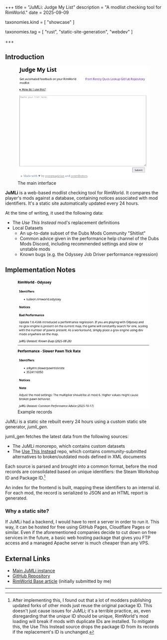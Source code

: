 +++
title = "JuMLi: Judge My List"
description = "A modlist checking tool for RimWorld."
date = 2025-09-09

taxonomies.kind = [
    "showcase"
]

taxonomies.tag = [
    "rust",
    "static-site-generation",
    "webdev"
]

+++

## Introduction
<figure>
<img src="/assets/jumli_home.png" alt="A screenshot of JuMLi's interface">
<figcaption>The main interface</figcaption>
</figure>

**JuMLi** is a web-based modlist checking tool for RimWorld. It compares the player's mods against a database, containing notices associated with mod identifiers. It's a static site automatically updated every 24 hours.

At the time of writing, it used the following data:
- The *Use This Instead* mod's replacement definitions
- Local Datasets
    - An up-to-date subset of the Dubs Mods Community "Shitlist"
    - Common advice given in the performance help channel of the Dubs Mods Discord, including recommended settings and slow or unstable mods
    - Known bugs (e.g. the Odyssey Job Driver performance regression)

## Implementation Notes

<figure>
<img src="/assets/jumli_example_notices.png" alt="A screenshot of JuMLi's report on RimWorld Odyssey and the Slower Pawn Tick Rate mod, showing their identifiers and notices.">
<figcaption>Example records</figcaption>
</figure>

JuMLi is a static site rebuilt every 24 hours using a custom static site generator, *jumli_gen*. 

jumli_gen fetches the latest data from the following sources:
- The JuMLi monorepo, which contains custom datasets
- The [Use This Instead](https://github.com/emipa606/UseThisInstead) repo, which contains community-submitted alternatives to broken/outdated mods defined in XML documents

Each source is parsed and brought into a common format, before the mod records are consolidated based on unique identifiers: the Steam Workshop ID and Package ID.[^fork-ids]

An index for the frontend is built, mapping these identifiers to an internal id. For each mod, the record is serialized to JSON and an HTML report is generated.

### Why a static site?
If JuMLi had a backend, I would have to rent a server in order to run it. This way, it can be hosted for free using GitHub Pages, Cloudflare Pages or similar. Even if the aforementioned companies decide to cut down on free services in the future, a basic web hosting package that gives you FTP access and a managed Apache server is much cheaper than any VPS.

## External Links
- [Main JuMLi instance](https://jumli.sysrqmagician.dev/)
- [GitHub Repository](https://github.com/sysrqmagician/jumli)
- [RimWorld Base article](https://rimworldbase.com/rimworld-guides/jumli-judge-my-list/) (initially submitted by me)

---

[^fork-ids]: After implementing this, I found out that a lot of modders publishing updated forks of other mods just reuse the original package ID. This doesn't just cause issues for JuMLi; it's a terrible practice, as, even disregarding that the *unique* ID should be unique, RimWorld's mod loading will break if mods with duplicate IDs are installed. To mitigate this, the Use This Instead source drops the package ID from its records if the replacement's ID is unchanged.
